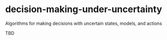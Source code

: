 # decision-making-under-uncertainty
Algorithms for making decisions with uncertain states, models, and actions

TBD